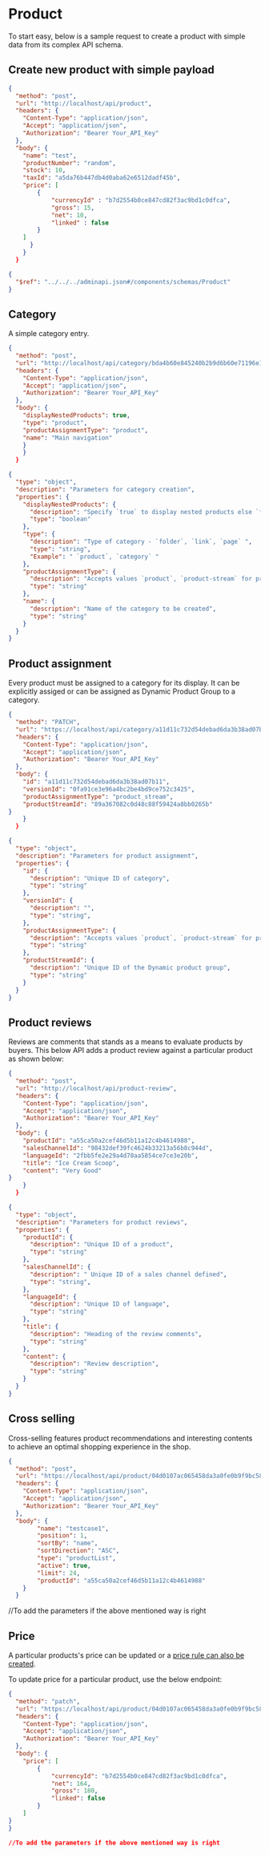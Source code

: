 # Product

To start easy, below is a sample request to create a product with simple data from its complex API schema.

## Create new product with simple payload

```json http
{
  "method": "post",
  "url": "http://localhost/api/product",
  "headers": {
    "Content-Type": "application/json",
    "Accept": "application/json",
    "Authorization": "Bearer Your_API_Key"
  },
  "body": {
    "name": "test",
    "productNumber": "random",
    "stock": 10,
    "taxId": "a5da76b447db4d0aba62e6512dadf45b",
    "price": [
        {
            "currencyId" : "b7d2554b0ce847cd82f3ac9bd1c0dfca", 
            "gross": 15, 
            "net": 10, 
            "linked" : false
        }
    ]
      }
    }
  }
```

```json json_schema
{
  "$ref": "../../../adminapi.json#/components/schemas/Product"
}
```

## Category

A simple category entry.

```json http
{
  "method": "post",
  "url": "http://localhost/api/category/bda4b60e845240b2b9d6b60e71196e14/products",
  "headers": {
    "Content-Type": "application/json",
    "Accept": "application/json",
    "Authorization": "Bearer Your_API_Key"
  },
  "body": {
    "displayNestedProducts": true,
    "type": "product",
    "productAssignmentType": "product",
    "name": "Main navigation"
    }
    }
  }
```

```json json_schema
{
  "type": "object",
  "description": "Parameters for category creation",
  "properties": {
    "displayNestedProducts": {
      "description": "Specify `true` to display nested products else `false` ",
      "type": "boolean"
    },
    "type": {
      "description": "Type of category - `folder`, `link`, `page` ",
      "type": "string",
      "Example": " `product`, `category` "
    },
    "productAssignmentType": {
      "description": "Accepts values `product`, `product-stream` for products added explicitly and added via   Dynamic product group respectively",
      "type": "string"
    },
    "name": {
      "description": "Name of the category to be created",
      "type": "string"
    }
  }
}
```

## Product assignment

Every product must be assigned to a category for its display. It can be explicitly assiged or can be assigned as Dynamic Product Group to a category.

```json http
{
  "method": "PATCH",
  "url": "https://localhost/api/category/a11d11c732d54debad6da3b38ad07b11",
  "headers": {
    "Content-Type": "application/json",
    "Accept": "application/json",
    "Authorization": "Bearer Your_API_Key"
  },
  "body": {
    "id": "a11d11c732d54debad6da3b38ad07b11",
    "versionId": "0fa91ce3e96a4bc2be4bd9ce752c3425",
    "productAssignmentType": "product_stream",
    "productStreamId": "89a367082c0d48c88f59424a8bb0265b"
}
    }
  }
```

```json json_schema
{
  "type": "object",
  "description": "Parameters for product assignment",
  "properties": {
    "id": {
      "description": "Unique ID of category",
      "type": "string"
    },
    "versionId": {
      "description": "",
      "type": "string",
    },
    "productAssignmentType": {
      "description": "Accepts values `product`, `product-stream` for products added explicitly and added via Dynamic product group respectively",
      "type": "string"
    },
    "productStreamId": {
      "description": "Unique ID of the Dynamic product group",
      "type": "string"
    }
  }
}
```

## Product reviews

Reviews are comments that stands as a means to evaluate products by buyers. This below API adds a product review against a particular product as shown below:

```json http
{
  "method": "post",
  "url": "http://localhost/api/product-review",
  "headers": {
    "Content-Type": "application/json",
    "Accept": "application/json",
    "Authorization": "Bearer Your_API_Key"
  },
  "body": {
    "productId": "a55ca50a2cef46d5b11a12c4b4614988",
    "salesChannelId": "98432def39fc4624b33213a56b8c944d",
    "languageId": "2fbb5fe2e29a4d70aa5854ce7ce3e20b",
    "title": "Ice Cream Scoop",
    "content": "Very Good"
}
    }
  }
```

```json json_schema
{
  "type": "object",
  "description": "Parameters for product reviews",
  "properties": {
    "productId": {
      "description": "Unique ID of a product",
      "type": "string"
    },
    "salesChannelId": {
      "description": " Unique ID of a sales channel defined",
      "type": "string",
    },
    "languageId": {
      "description": "Unique ID of language",
      "type": "string"
    },
    "title": {
      "description": "Heading of the review comments",
      "type": "string"
    },
    "content": {
      "description": "Review description",
      "type": "string"
    }
  }
}
```

## Cross selling

Cross-selling features product recommendations and interesting contents to achieve an optimal shopping experience in the shop.

```json http
{
  "method": "post",
  "url": "https://localhost/api/product/04d0107ac065458da3a0fe0b9f9bc58c/cross-sellings",
  "headers": {
    "Content-Type": "application/json",
    "Accept": "application/json",
    "Authorization": "Bearer Your_API_Key"
  },
  "body": {
        "name": "testcase1",
        "position": 1,
        "sortBy": "name",
        "sortDirection": "ASC",
        "type": "productList",
        "active": true,
        "limit": 24,
        "productId": "a55ca50a2cef46d5b11a12c4b4614988"
    }
  }
```

//To add the parameters if the above mentioned way is right

## Price

A particular products's price can be updated or a [price rule can also be created](https://shopware.stoplight.io/docs/admin-api/ZG9jOjEyMzA4NTUy-product-data#quantity-and-rule-price-structure).

To update price for a particular product, use the below endpoint:

```json http
{
  "method": "patch",
  "url": "https://localhost/api/product/04d0107ac065458da3a0fe0b9f9bc58c",
  "headers": {
    "Content-Type": "application/json",
    "Accept": "application/json",
    "Authorization": "Bearer Your_API_Key"
  },
  "body": {
    "price": [
        {
            "currencyId": "b7d2554b0ce847cd82f3ac9bd1c0dfca",
            "net": 164,
            "gross": 180,
            "linked": false
        }
    ]
}
}

//To add the parameters if the above mentioned way is right
